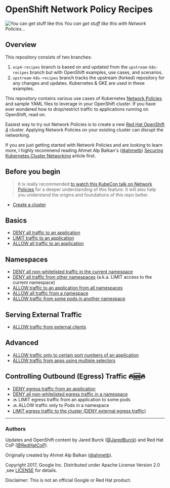 # OpenShift Network Policy Recipes

![You can get stuff like this](img/1.gif)
_You can get stuff like this with Network Policies..._

## Overview

This repository consists of two branches:

1. `ocp4-recipes` branch is based on and updated from the `upstream-k8s-recipes` branch but with OpenShift examples, use cases, and scenarios.
2. `upstream-k8s-recipes` branch tracks the upstream (forked) repository for any changes and updates. Kubernetes & GKE are used in these examples.

This repository contains various use cases of Kubernetes
[Network Policies](https://kubernetes.io/docs/concepts/services-networking/network-policies/)
and sample YAML files to leverage in your OpenShift cluster. If you have ever wondered
how to drop/restrict traffic to applications running on OpenShift, read on.

Easiest way to try out Network Policies is to create a new [Red Hat OpenShift 4](https://www.openshift.com/try) cluster. Applying Network
Policies on your existing cluster can disrupt the networking.

If you are just getting started with Network Policies and are looking to learn more, I highly recommend reading Ahmet Alp Balkan's ([@ahmetb](https://twitter.com/ahmetb))
[Securing Kubernetes Cluster Networking](https://ahmet.im/blog/kubernetes-network-policy/)
article first.

## Before you begin

> It is really recommended [to watch this KubeCon talk on Network
Policies](https://www.youtube.com/watch?v=3gGpMmYeEO8) for a deeper
understanding of this feature. It will also help you understand the
origins and foundations of this repo better.

- [Create a cluster](00-create-cluster.md)

## Basics

- [DENY all traffic to an application](01-deny-all-traffic-to-an-application.md)
- [LIMIT traffic to an application](02-limit-traffic-to-an-application.md)
- [ALLOW all traffic to an application](02a-allow-all-traffic-to-an-application.md)

## Namespaces

- [DENY all non-whitelisted traffic in the current namespace](03-deny-all-non-whitelisted-traffic-in-the-namespace.md)
- [DENY all traffic from other namespaces](04-deny-traffic-from-other-namespaces.md) (a.k.a. LIMIT access to the current namespace)
- [ALLOW traffic to an application from all namespaces](05-allow-traffic-from-all-namespaces.md)
- [ALLOW all traffic from a namespace](06-allow-traffic-from-a-namespace.md)
- [ALLOW traffic from some pods in another namespace](07-allow-traffic-from-some-pods-in-another-namespace.md)

## Serving External Traffic

- [ALLOW traffic from external clients](08-allow-external-traffic.md)

## Advanced

- [ALLOW traffic only to certain port numbers of an application](09-allow-traffic-only-to-a-port.md)
- [ALLOW traffic from apps using multiple selectors](10-allowing-traffic-with-multiple-selectors.md)

## Controlling Outbound (Egress) Traffic 🔥🆕🔥

- [DENY egress traffic from an application](11-deny-egress-traffic-from-an-application.md)
- [DENY all non-whitelisted egress traffic in a namespace](12-deny-all-non-whitelisted-traffic-from-the-namespace.md)
- 🔜 LIMIT egress traffic from an application to some pods
- 🔜 ALLOW traffic only to Pods in a namespace
- [LIMIT egress traffic to the cluster (DENY external egress traffic)](14-deny-external-egress-traffic.md)

-----

### Authors

Updates and OpenShift content by Jared Burck ([@JaredBurck](https://twitter.com/jaredburck)) and Red Hat CoP ([@RedHatCoP](https://twitter.com/RedHatCoP)).

Originally created by Ahmet Alp Balkan ([@ahmetb](https://twitter.com/ahmetb)).

Copyright 2017, Google Inc. Distributed under Apache License Version 2.0 ,see [LICENSE](LICENSE) for details.

Disclaimer: This is not an official Google or Red Hat product.
